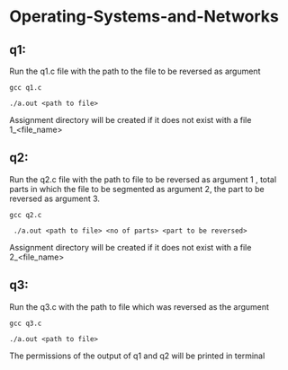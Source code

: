 # Operating-Systems-and-Networks

## q1:

Run the q1.c file with the path to the file to be reversed as argument

`gcc q1.c`

`./a.out <path to file>`

Assignment directory will be created if it does not exist with a file 1\_<file_name>

## q2:

Run the q2.c file with the path to file to be reversed as argument 1 , total parts in which the file to be segmented as argument 2, the part to be reversed as argument 3.

`gcc q2.c`

` ./a.out <path to file> <no of parts> <part to be reversed>`

Assignment directory will be created if it does not exist with a file 2\_<file_name>

## q3:

Run the q3.c with the path to file which was reversed as the argument

`gcc q3.c`

`./a.out <path to file>`

The permissions of the output of q1 and q2 will be printed in terminal
